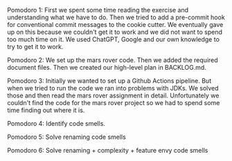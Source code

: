Pomodoro 1:
First we spent some time reading the exercise and understanding what we have to do.
Then we tried to add a pre-commit hook for conventional commit messages to the cookie cutter.
We eventually gave up on this because we couldn't get it to work and we did not want to spend
too much time on it.
We used ChatGPT, Google and our own knowledge to try to get it to work.

Pomodoro 2:
We set up the mars rover code. Then we added the required document files.
Then we created our high-level plan in BACKLOG.md.

Pomodoro 3:
Initially we wanted to set up a Github Actions pipeline. 
But when we tried to run the code we ran into problems with JDKs.
We solved those and then read the mars rover assignment in detail.
Unfortunately we couldn't find the code for the mars rover project so we had to spend some time finding out where it is.

Pomodoro 4:
Identify code smells.

Pomodoro 5:
Solve renaming code smells

Pomodoro 6:
Solve renaming + complexity + feature envy code smells